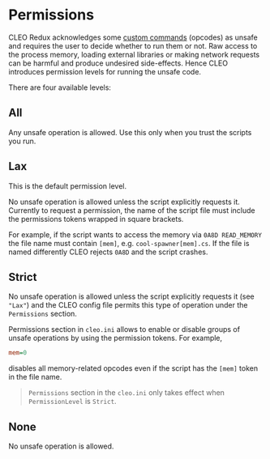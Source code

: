 # Permissions


CLEO Redux acknowledges some [custom commands](#custom-commands) (opcodes) as unsafe and requires the user to decide whether to run them or not. Raw access to the process memory, loading external libraries or making network requests can be harmful and produce undesired side-effects. Hence CLEO introduces permission levels for running the unsafe code.

There are four available levels:

## All

Any unsafe operation is allowed. Use this only when you trust the scripts you run.

## Lax

This is the default permission level.

No unsafe operation is allowed unless the script explicitly requests it. Currently to request a permission, the name of the script file must include the permissions tokens wrapped in square brackets.

For example, if the script wants to access the memory via `0A8D READ_MEMORY` the file name must contain `[mem]`, e.g. `cool-spawner[mem].cs`. If the file is named differently CLEO rejects `0A8D` and the script crashes.

## Strict

No unsafe operation is allowed unless the script explicitly requests it (see `"Lax"`) and the CLEO config file permits this type of operation under the `Permissions` section.

Permissions section in `cleo.ini` allows to enable or disable groups of unsafe operations by using the permission tokens. For example,

```ini
mem=0
```

disables all memory-related opcodes even if the script has the `[mem]` token in the file name.

> `Permissions` section in the `cleo.ini` only takes effect when `PermissionLevel` is `Strict`.

## None

No unsafe operation is allowed.
